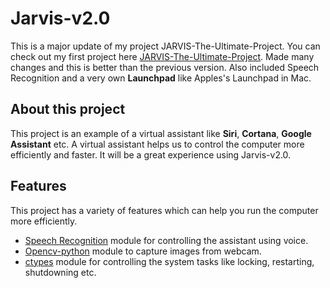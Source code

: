 Jarvis-v2.0
===========

This is a major update of my project JARVIS-The-Ultimate-Project. You can check out my first project here [JARVIS-The-Ultimate-Project](https://github.com/JoelShine/JARVIS-The-Ultimate-Project). Made many changes and this is better than the previous version. Also included Speech Recognition and a very own **Launchpad** like Apples's Launchpad in Mac.

## About this project

This project is an example of a virtual assistant like **Siri**, **Cortana**, **Google Assistant** etc. A virtual assistant helps us to control the computer more efficiently and faster. It will be a great experience using Jarvis-v2.0. 

## Features

This project has a variety of features which can help you run the computer more efficiently.
- [Speech Recognition](#speech-recognition) module for controlling the assistant using voice.
- [Opencv-python](#opencv-python) module to capture images from webcam.
- [ctypes](#ctypes) module for controlling the system tasks like locking, restarting, shutdowning etc.
<a name="opencv-python"/>

